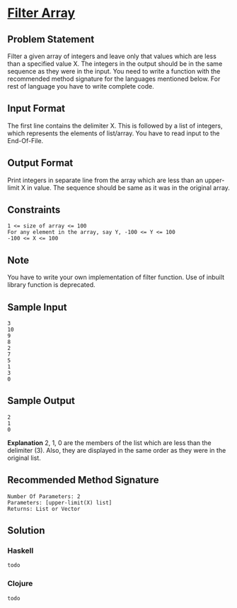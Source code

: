 # [Filter Array](https://www.hackerrank.com/challenges/fp-filter-array)

## Problem Statement

Filter a given array of integers and leave only that values which are less than a specified value X. The integers in the output should be in the same sequence as they were in the input. You need to write a function with the recommended method signature for the languages mentioned below. For rest of language you have to write complete code.

## Input Format 
The first line contains the delimiter X. This is followed by a list of integers, which represents the elements of list/array. You have to read input to the End-Of-File.

## Output Format 
Print integers in separate line from the array which are less than an upper-limit X in value. The sequence should be same as it was in the original array.

## Constraints 
```
1 <= size of array <= 100 
For any element in the array, say Y, -100 <= Y <= 100 
-100 <= X <= 100
```

## Note 
You have to write your own implementation of filter function. Use of inbuilt library function is deprecated.

## Sample Input
```
3
10
9
8
2
7
5
1
3
0
```

## Sample Output
```
2
1
0
```
**Explanation** 2, 1, 0 are the members of the list which are less than the delimiter (3). Also, they are displayed in the same order as they were in the original list.

## Recommended Method Signature
```
Number Of Parameters: 2
Parameters: [upper-limit(X) list]
Returns: List or Vector
```

## Solution

### Haskell
```haskell
todo
```

### Clojure
```clojure
todo
```
